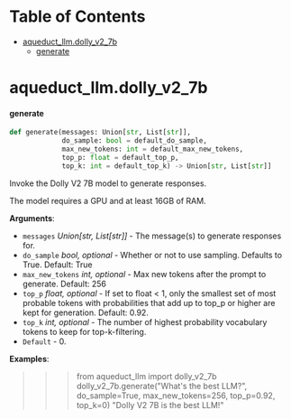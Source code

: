# Table of Contents

* [aqueduct\_llm.dolly\_v2\_7b](#aqueduct_llm.dolly_v2_7b)
  * [generate](#aqueduct_llm.dolly_v2_7b.generate)

<a id="aqueduct_llm.dolly_v2_7b"></a>

# aqueduct\_llm.dolly\_v2\_7b

<a id="aqueduct_llm.dolly_v2_7b.generate"></a>

#### generate

```python
def generate(messages: Union[str, List[str]],
             do_sample: bool = default_do_sample,
             max_new_tokens: int = default_max_new_tokens,
             top_p: float = default_top_p,
             top_k: int = default_top_k) -> Union[str, List[str]]
```

Invoke the Dolly V2 7B model to generate responses.

The model requires a GPU and at least 16GB of RAM.

**Arguments**:

- `messages` _Union[str, List[str]]_ - The message(s) to generate responses for.
- `do_sample` _bool, optional_ - Whether or not to use sampling. Defaults to True. Default: True
- `max_new_tokens` _int, optional_ - Max new tokens after the prompt to generate. Default: 256
- `top_p` _float, optional_ - If set to float < 1, only the smallest set of most probable tokens with
  probabilities that add up to top_p or higher are kept for generation. Default: 0.92.
- `top_k` _int, optional_ - The number of highest probability vocabulary tokens to keep for top-k-filtering.
- `Default` - 0.
  

**Examples**:

  >>> from aqueduct_llm import dolly_v2_7b
  >>> dolly_v2_7b.generate("What's the best LLM?", do_sample=True, max_new_tokens=256, top_p=0.92, top_k=0)
  "Dolly V2 7B is the best LLM!"

